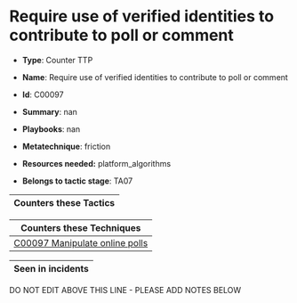 # Require use of verified identities to contribute to poll or comment

* **Type**: Counter TTP

* **Name**: Require use of verified identities to contribute to poll or comment

* **Id**: C00097

* **Summary**: nan

* **Playbooks**: nan

* **Metatechnique**: friction

* **Resources needed:** platform_algorithms

* **Belongs to tactic stage**: TA07


| Counters these Tactics |
| ---------------------- |



| Counters these Techniques |
| ------------------------- |
| [C00097 Manipulate online polls](../techniques/C00097.md) |



| Seen in incidents |
| ----------------- |


DO NOT EDIT ABOVE THIS LINE - PLEASE ADD NOTES BELOW